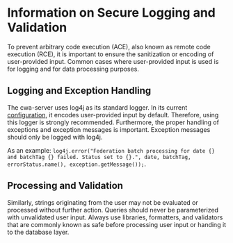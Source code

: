 # Information on Secure Logging and Validation

To prevent arbitrary code execution (ACE), also known as remote code execution (RCE), it is important to ensure the sanitization or encoding of user-provided input.
Common cases where user-provided input is used is for logging and for data processing purposes.

## Logging and Exception Handling

The cwa-server uses log4j as its standard logger. In its current [configuration](services/submission/src/main/resources/log4j2.xml), it encodes user-provided input by default.
Therefore, using this logger is strongly recommended.
Furthermore, the proper handling of exceptions and exception messages is important. Exception messages should only be logged with log4j.

As an example:
`log4j.error("Federation batch processing for date {} and batchTag {} failed. Status set to {}.",
date, batchTag, errorStatus.name(), exception.getMessage());`.

## Processing and Validation

Similarly, strings originating from the user may not be evaluated or processed without further action.
Queries should never be parameterized with unvalidated user input. Always use libraries, formatters, and validators that are commonly known as safe before processing user input or handing it to the database layer.
